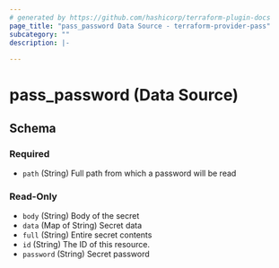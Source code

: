 ```yaml
---
# generated by https://github.com/hashicorp/terraform-plugin-docs
page_title: "pass_password Data Source - terraform-provider-pass"
subcategory: ""
description: |-
  
---
```


# pass_password (Data Source)





<!-- schema generated by tfplugindocs -->
## Schema

### Required

- `path` (String) Full path from which a password will be read

### Read-Only

- `body` (String) Body of the secret
- `data` (Map of String) Secret data
- `full` (String) Entire secret contents
- `id` (String) The ID of this resource.
- `password` (String) Secret password



